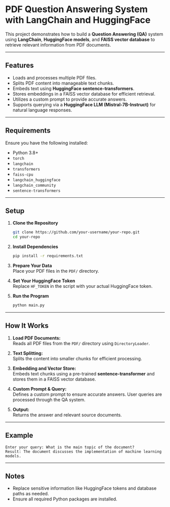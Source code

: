
# PDF Question Answering System with LangChain and HuggingFace  

This project demonstrates how to build a **Question Answering (QA)** system using **LangChain**, **HuggingFace models**, and **FAISS vector database** to retrieve relevant information from PDF documents.

---

## Features  
- Loads and processes multiple PDF files.  
- Splits PDF content into manageable text chunks.  
- Embeds text using **HuggingFace sentence-transformers**.  
- Stores embeddings in a FAISS vector database for efficient retrieval.  
- Utilizes a custom prompt to provide accurate answers.  
- Supports querying via a **HuggingFace LLM (Mistral-7B-Instruct)** for natural language responses.

---

## Requirements  

Ensure you have the following installed:  

- Python 3.8+  
- `torch`  
- `langchain`  
- `transformers`  
- `faiss-cpu`  
- `langchain_huggingface`  
- `langchain_community`  
- `sentence-transformers`  

---

## Setup  

1. **Clone the Repository**  
   ```bash  
   git clone https://github.com/your-username/your-repo.git  
   cd your-repo  
   ```  

2. **Install Dependencies**  
   ```bash  
   pip install -r requirements.txt  
   ```  

3. **Prepare Your Data**  
   Place your PDF files in the `PDF/` directory.

4. **Set Your HuggingFace Token**  
   Replace `HF_TOKEN` in the script with your actual HuggingFace token.

5. **Run the Program**  
   ```bash  
   python main.py  
   ```  

---

## How It Works  

1. **Load PDF Documents:**  
   Reads all PDF files from the `PDF/` directory using `DirectoryLoader`.  

2. **Text Splitting:**  
   Splits the content into smaller chunks for efficient processing.  

3. **Embedding and Vector Store:**  
   Embeds text chunks using a pre-trained **sentence-transformer** and stores them in a FAISS vector database.  

4. **Custom Prompt & Query:**  
   Defines a custom prompt to ensure accurate answers. User queries are processed through the QA system.

5. **Output:**  
   Returns the answer and relevant source documents.  

---

## Example  

```text  
Enter your query: What is the main topic of the document?  
Result: The document discusses the implementation of machine learning models.  
```  

---

## Notes  

- Replace sensitive information like HuggingFace tokens and database paths as needed.  
- Ensure all required Python packages are installed.  
